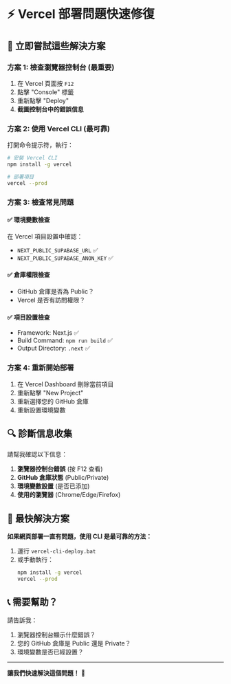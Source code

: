 # ⚡ Vercel 部署問題快速修復

## 🎯 **立即嘗試這些解決方案**

### **方案 1: 檢查瀏覽器控制台 (最重要)**
1. 在 Vercel 頁面按 `F12`
2. 點擊 "Console" 標籤
3. 重新點擊 "Deploy"
4. **截圖控制台中的錯誤信息**

### **方案 2: 使用 Vercel CLI (最可靠)**
打開命令提示符，執行：
```bash
# 安裝 Vercel CLI
npm install -g vercel

# 部署項目
vercel --prod
```

### **方案 3: 檢查常見問題**

#### **✅ 環境變數檢查**
在 Vercel 項目設置中確認：
- `NEXT_PUBLIC_SUPABASE_URL` ✅
- `NEXT_PUBLIC_SUPABASE_ANON_KEY` ✅

#### **✅ 倉庫權限檢查**
- GitHub 倉庫是否為 Public？
- Vercel 是否有訪問權限？

#### **✅ 項目設置檢查**
- Framework: Next.js ✅
- Build Command: `npm run build` ✅
- Output Directory: `.next` ✅

### **方案 4: 重新開始部署**
1. 在 Vercel Dashboard 刪除當前項目
2. 重新點擊 "New Project"
3. 重新選擇您的 GitHub 倉庫
4. 重新設置環境變數

## 🔍 **診斷信息收集**

請幫我確認以下信息：

1. **瀏覽器控制台錯誤** (按 F12 查看)
2. **GitHub 倉庫狀態** (Public/Private)
3. **環境變數設置** (是否已添加)
4. **使用的瀏覽器** (Chrome/Edge/Firefox)

## 🚀 **最快解決方案**

**如果網頁部署一直有問題，使用 CLI 是最可靠的方法：**

1. 運行 `vercel-cli-deploy.bat`
2. 或手動執行：
   ```bash
   npm install -g vercel
   vercel --prod
   ```

## 📞 **需要幫助？**

請告訴我：
1. 瀏覽器控制台顯示什麼錯誤？
2. 您的 GitHub 倉庫是 Public 還是 Private？
3. 環境變數是否已經設置？

---

**讓我們快速解決這個問題！** 🎯